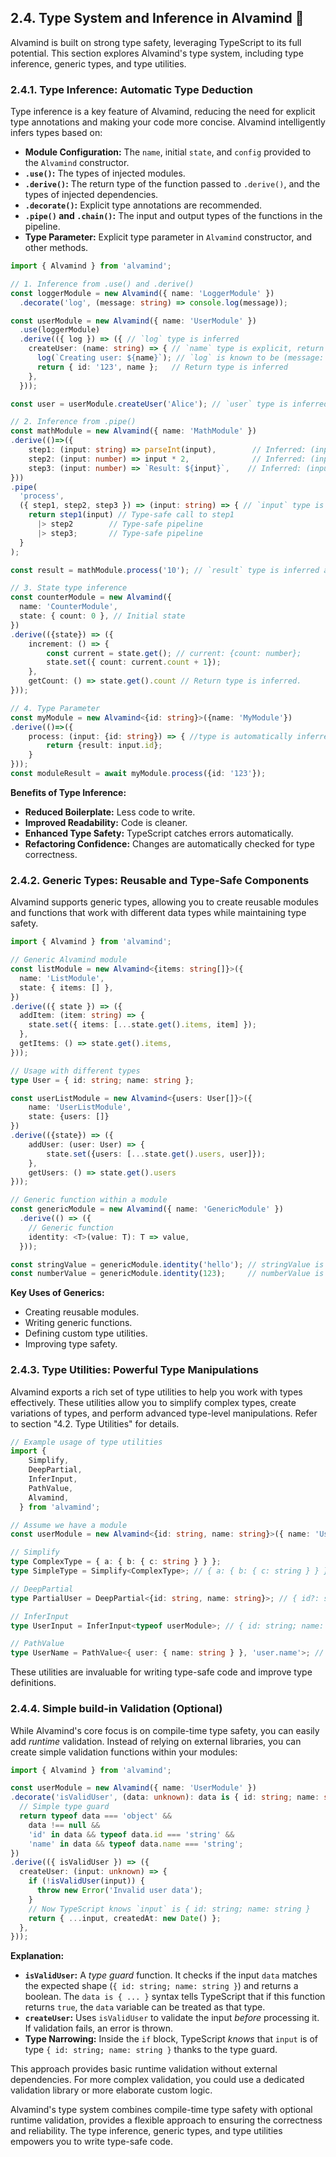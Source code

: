 ## 2.4. Type System and Inference in Alvamind 🦾

Alvamind is built on strong type safety, leveraging TypeScript to its full potential. This section explores Alvamind's type system, including type inference, generic types, and type utilities.

### 2.4.1. Type Inference: Automatic Type Deduction

Type inference is a key feature of Alvamind, reducing the need for explicit type annotations and making your code more concise. Alvamind intelligently infers types based on:

*   **Module Configuration:** The `name`, initial `state`, and `config` provided to the `Alvamind` constructor.
*   **`.use()`:** The types of injected modules.
*   **`.derive()`:** The return type of the function passed to `.derive()`, and the types of injected dependencies.
*   **`.decorate()`:** Explicit type annotations are recommended.
*   **`.pipe()` and `.chain()`:** The input and output types of the functions in the pipeline.
* **Type Parameter:** Explicit type parameter in `Alvamind` constructor, and other methods.

```typescript
import { Alvamind } from 'alvamind';

// 1. Inference from .use() and .derive()
const loggerModule = new Alvamind({ name: 'LoggerModule' })
  .decorate('log', (message: string) => console.log(message));

const userModule = new Alvamind({ name: 'UserModule' })
  .use(loggerModule)
  .derive(({ log }) => ({ // `log` type is inferred
    createUser: (name: string) => { // `name` type is explicit, return type inferred
      log(`Creating user: ${name}`); // `log` is known to be (message: string) => void
      return { id: '123', name };   // Return type is inferred
    },
  }));

const user = userModule.createUser('Alice'); // `user` type is inferred

// 2. Inference from .pipe()
const mathModule = new Alvamind({ name: 'MathModule' })
.derive(()=>({
    step1: (input: string) => parseInt(input),        // Inferred: (input: string) => number
    step2: (input: number) => input * 2,              // Inferred: (input: number) => number
    step3: (input: number) => `Result: ${input}`,    // Inferred: (input: number) => string
}))
.pipe(
  'process',
  ({ step1, step2, step3 }) => (input: string) => { // `input` type is explicit
    return step1(input) // Type-safe call to step1
      |> step2        // Type-safe pipeline
      |> step3;       // Type-safe pipeline
  }
);

const result = mathModule.process('10'); // `result` type is inferred as string

// 3. State type inference
const counterModule = new Alvamind({
  name: 'CounterModule',
  state: { count: 0 }, // Initial state
})
.derive(({state}) => ({
    increment: () => {
        const current = state.get(); // current: {count: number};
        state.set({ count: current.count + 1});
    },
    getCount: () => state.get().count // Return type is inferred.
}));

// 4. Type Parameter
const myModule = new Alvamind<{id: string}>({name: 'MyModule'})
.derive(()=>({
    process: (input: {id: string}) => { //type is automatically inferred
        return {result: input.id};
    }
}));
const moduleResult = await myModule.process({id: '123'});
```

**Benefits of Type Inference:**

*   **Reduced Boilerplate:** Less code to write.
*   **Improved Readability:** Code is cleaner.
*   **Enhanced Type Safety:** TypeScript catches errors automatically.
*   **Refactoring Confidence:** Changes are automatically checked for type correctness.

### 2.4.2. Generic Types: Reusable and Type-Safe Components

Alvamind supports generic types, allowing you to create reusable modules and functions that work with different data types while maintaining type safety.

```typescript
import { Alvamind } from 'alvamind';

// Generic Alvamind module
const listModule = new Alvamind<{items: string[]}>({
  name: 'ListModule',
  state: { items: [] },
})
.derive(({ state }) => ({
  addItem: (item: string) => {
    state.set({ items: [...state.get().items, item] });
  },
  getItems: () => state.get().items,
}));

// Usage with different types
type User = { id: string; name: string };

const userListModule = new Alvamind<{users: User[]}>({
    name: 'UserListModule',
    state: {users: []}
})
.derive(({state}) => ({
    addUser: (user: User) => {
        state.set({users: [...state.get().users, user]});
    },
    getUsers: () => state.get().users
}));

// Generic function within a module
const genericModule = new Alvamind({ name: 'GenericModule' })
  .derive(() => ({
    // Generic function
    identity: <T>(value: T): T => value,
  }));

const stringValue = genericModule.identity('hello'); // stringValue is a string
const numberValue = genericModule.identity(123);     // numberValue is a number
```

**Key Uses of Generics:**

*   Creating reusable modules.
*   Writing generic functions.
*   Defining custom type utilities.
*   Improving type safety.

### 2.4.3. Type Utilities: Powerful Type Manipulations

Alvamind exports a rich set of type utilities to help you work with types effectively. These utilities allow you to simplify complex types, create variations of types, and perform advanced type-level manipulations. Refer to section "4.2. Type Utilities" for details.

```typescript
// Example usage of type utilities
import {
    Simplify,
    DeepPartial,
    InferInput,
    PathValue,
    Alvamind,
  } from 'alvamind';

// Assume we have a module
const userModule = new Alvamind<{id: string, name: string}>({ name: 'UserModule' });

// Simplify
type ComplexType = { a: { b: { c: string } } };
type SimpleType = Simplify<ComplexType>; // { a: { b: { c: string } } }

// DeepPartial
type PartialUser = DeepPartial<{id: string, name: string}>; // { id?: string; name?: string }

// InferInput
type UserInput = InferInput<typeof userModule>; // { id: string; name: string }

// PathValue
type UserName = PathValue<{ user: { name: string } }, 'user.name'>; // string
```
These utilities are invaluable for writing type-safe code and improve type definitions.

### 2.4.4. Simple build-in Validation (Optional)

While Alvamind's core focus is on compile-time type safety, you can easily add *runtime* validation. Instead of relying on external libraries, you can create simple validation functions within your modules:

```typescript
import { Alvamind } from 'alvamind';

const userModule = new Alvamind({ name: 'UserModule' })
.decorate('isValidUser', (data: unknown): data is { id: string; name: string } => {
  // Simple type guard
  return typeof data === 'object' &&
    data !== null &&
    'id' in data && typeof data.id === 'string' &&
    'name' in data && typeof data.name === 'string';
})
.derive(({ isValidUser }) => ({
  createUser: (input: unknown) => {
    if (!isValidUser(input)) {
      throw new Error('Invalid user data');
    }
    // Now TypeScript knows `input` is { id: string; name: string }
    return { ...input, createdAt: new Date() };
  },
}));
```

**Explanation:**

*   **`isValidUser`:** A *type guard* function.  It checks if the input `data` matches the expected shape (`{ id: string; name: string }`) and returns a boolean.  The `data is { ... }` syntax tells TypeScript that if this function returns `true`, the `data` variable can be treated as that type.
*   **`createUser`:** Uses `isValidUser` to validate the input *before* processing it.  If validation fails, an error is thrown.
*   **Type Narrowing:**  Inside the `if` block, TypeScript *knows* that `input` is of type `{ id: string; name: string }` thanks to the type guard.

This approach provides basic runtime validation without external dependencies. For more complex validation, you could use a dedicated validation library or more elaborate custom logic.

Alvamind's type system combines compile-time type safety with optional runtime validation, provides a flexible approach to ensuring the correctness and reliability. The type inference, generic types, and type utilities empowers you to write type-safe code.
